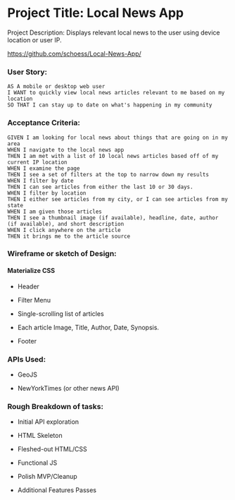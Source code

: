 # Project Title: Local News App

Project Description: Displays relevant local news to the user using device location or user IP.

https://github.com/schoess/Local-News-App/

### User Story:

```
AS A mobile or desktop web user
I WANT to quickly view local news articles relevant to me based on my location
SO THAT I can stay up to date on what's happening in my community
```

### Acceptance Criteria:

```
GIVEN I am looking for local news about things that are going on in my area
WHEN I navigate to the local news app 
THEN I am met with a list of 10 local news articles based off of my current IP location
WHEN I examine the page
THEN I see a set of filters at the top to narrow down my results
WHEN I filter by date
THEN I can see articles from either the last 10 or 30 days.
WHEN I filter by location
THEN I either see articles from my city, or I can see articles from my state
WHEN I am given those articles
THEN I see a thumbnail image (if available), headline, date, author (if available), and short description
WHEN I click anywhere on the article
THEN it brings me to the article source
```

### Wireframe or sketch of Design:

#### Materialize CSS

* Header

* Filter Menu

* Single-scrolling list of articles

* Each article Image, Title, Author, Date, Synopsis.

* Footer

### APIs Used:

* GeoJS

* NewYorkTimes (or other news API)

### Rough Breakdown of tasks:

* Initial API exploration

* HTML Skeleton

* Fleshed-out HTML/CSS

* Functional JS

* Polish MVP/Cleanup

* Additional Features Passes
